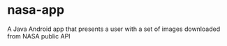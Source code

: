 # nasa-app
A Java Android app that presents a user with a set of images downloaded from NASA public API
